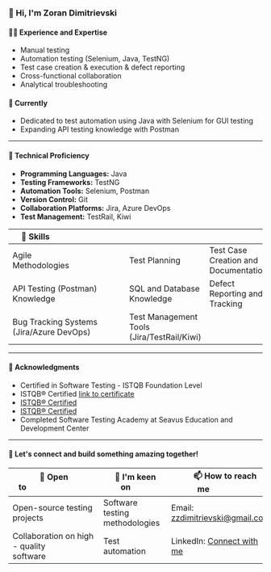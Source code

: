 ### 👋 Hi, I'm Zoran Dimitrievski

#### 👨‍💻 Experience and Expertise
- Manual testing
- Automation testing (Selenium, Java, TestNG)
- Test case creation & execution & defect reporting
- Cross-functional collaboration
- Analytical troubleshooting


#### 🌱 Currently
- Dedicated to test automation using Java with Selenium for GUI testing
- Expanding API testing knowledge with Postman

---

#### 🚀 Technical Proficiency
- **Programming Languages:** Java
- **Testing Frameworks:** TestNG
- **Automation Tools:** Selenium, Postman
- **Version Control:** Git
- **Collaboration Platforms:** Jira, Azure DevOps
- **Test Management:** TestRail, Kiwi




| 💪 Skills                             |        |                   |
|---|---|---|
| Agile Methodologies                        | Test Planning | Test Case Creation and Documentation |
| API Testing (Postman) Knowledge                  | SQL and Database Knowledge      | Defect Reporting and Tracking     |
| Bug Tracking Systems (Jira/Azure DevOps)             | Test Management Tools (Jira/TestRail/Kiwi) |                   |


---

#### 🌟 Acknowledgments
- Certified in Software Testing - ISTQB Foundation Level
- ISTQB® Certified [link to certificate]([https://www.example.com/certificate](https://www.linkedin.com/in/zoran-dimitrievski/overlay/1635551525978/single-media-viewer/?type=DOCUMENT&profileId=ACoAAAjMw0YBSPXFwHTwCWwWb-FJEMGwBPu12vM))
- [ISTQB® Certified](https://www.linkedin.com/in/zoran-dimitrievski/overlay/1635551525978/single-media-viewer/?type=DOCUMENT&profileId=ACoAAAjMw0YBSPXFwHTwCWwWb-FJEMGwBPu12vM)
- [ISTQB® Certified](https://rb.gy/qs63au) 
- Completed Software Testing Academy at Seavus Education and Development Center

---
#### 🤝 Let's connect and build something amazing together!
| 💞️ Open to                             |  👀 I'm keen on       |    📫 How to reach me                |
|-------|--------|--------|    
| Open-source testing projects                        | Software testing methodologies | Email: [zzdimitrievski@gmail.com](mailto:zzdimitrievski@gmail.com)
| Collaboration on high - quality software                     | Test automation        | LinkedIn: [Connect with me](https://www.linkedin.com/in/zoran-dimitrievski/)       |

